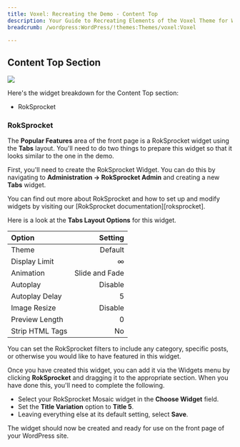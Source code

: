 ```yaml
---
title: Voxel: Recreating the Demo - Content Top
description: Your Guide to Recreating Elements of the Voxel Theme for WordPress
breadcrumb: /wordpress:WordPress/!themes:Themes/voxel:Voxel

---
```


Content Top Section
-----
![][demo1]

Here's the widget breakdown for the Content Top section:

* RokSprocket

### RokSprocket
The **Popular Features** area of the front page is a RokSprocket widget using the **Tabs** layout. You'll need to do two things to prepare this widget so that it looks similar to the one in the demo.

First, you'll need to create the RokSprocket Widget. You can do this by navigating to **Administration -> RokSprocket Admin** and creating a new **Tabs** widget. 

You can find out more about RokSprocket and how to set up and modify widgets by visiting our [RokSprocket documentation][roksprocket].

Here is a look at the **Tabs Layout Options** for this widget.

| Option          |        Setting |  
| :-------------- | -------------: |  
| Theme           |        Default |  
| Display Limit   |              ∞ |  
| Animation       | Slide and Fade |  
| Autoplay        |        Disable |  
| Autoplay Delay  |              5 |  
| Image Resize    |        Disable |  
| Preview Length  |              0 |  
| Strip HTML Tags |             No |  

You can set the RokSprocket filters to include any category, specific posts, or otherwise you would like to have featured in this widget.

Once you have created this widget, you can add it via the Widgets menu by clicking **RokSprocket** and dragging it to the appropriate section. When you have done this, you'll need to complete the following.

* Select your RokSprocket Mosaic widget in the **Choose Widget** field.
* Set the **Title Variation** option to **Title 5**.
* Leaving everything else at its default setting, select **Save**.

The widget should now be created and ready for use on the front page of your WordPress site.

[demo1]: assets/demo_5.jpeg